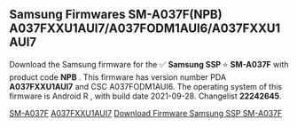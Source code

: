 <h2>Samsung Firmwares SM-A037F(NPB) A037FXXU1AUI7/A037FODM1AUI6/A037FXXU1AUI7</h2>
Download the Samsung firmware for the ✅ <strong>Samsung SSP </strong> ⭐ <strong>SM-A037F</strong> with product code <strong>NPB</strong> . This firmware has version number PDA <strong>A037FXXU1AUI7</strong> and CSC A037FODM1AUI6. The operating system of this firmware is Android R , with build date 2021-09-28. Changelist <strong>22242645</strong>.


[SM-A037F](https://samfirm.shop/samsung/model/SM-A037F)
[A037FXXU1AUI7](https://samfirm.shop/samsung/pda/A037FXXU1AUI7)
[Download Firmware Samsung SSP SM-A037F](https://samfirm.shop/samsung/firmware/461138)
